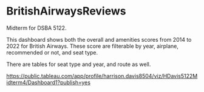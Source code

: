 # BritishAirwaysReviews
Midterm for DSBA 5122.

This dashboard shows both the overall and amenities scores from 2014 to 2022 for British Airways. These score are filterable by year, airplane, recommended or not, and seat type. 

There are tables for seat type and year, and route as well.

https://public.tableau.com/app/profile/harrison.davis8504/viz/HDavis5122Midterm4/Dashboard1?publish=yes
